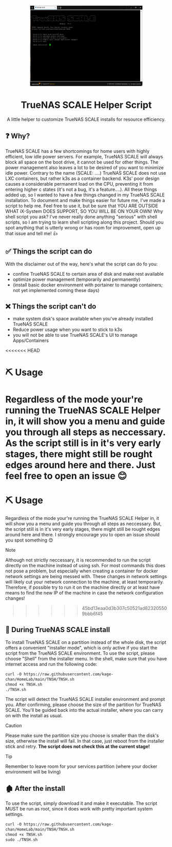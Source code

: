 <p align="center">
  <a>
    <img src="https://raw.githubusercontent.com/kage-chan/HomeLab/main/TNSH/screenshot.png" alt="TNSH Screenshot" height="250">
    <h1 align="center">TrueNAS SCALE Helper Script</h1>
  </a>
</p>

<p align="center">
  A little helper to customize TrueNAS SCALE installs for resource efficiency.
</p>


## ❓ Why?
TrueNAS SCALE has a few shortcomings for home users with highly efficient, low idle power servers. For example, TrueNAS SCALE will always block all space on the boot drive, it cannot be used for other things. The power management also leaves a lot to be desired of you want to minimize idle power. Contrary to the name (SCALE: ....) TrueNAS SCALE does not use LXC containers, but rather k3s as a container backend. K3s' poor design causes a considerable permanent load on the CPU, preventing it from entering higher c states (it's not a bug, it's a feature....). All these things added up, so I wanted to have a few things changed in my TrueNAS SCALE installation. To document and make things easier for future me, I've made a script to help me. Feel free to use it, but be sure that
YOU ARE OUTSIDE WHAT iX-System DOES SUPPORT, SO YOU WILL BE ON YOUR OWN!
Why shell script you ask? I've never really done anything "serious" with shell scripts, so I am trying to learn shell scripting along this project. Should you spot anything that is utterly wrong or has room for improvement, open up that issue and tell me! 👍

## ✅ Things the script can do
With the disclaimer out of the way, here's what the script can do fo you:
- confine TrueNAS SCALE to certain area of disk and make rest available
- optimize power management (temporarily and permanently)
- (install basic docker environment with portainer to manage containers; not yet implemented coming these days)

## ❌ Things the script can't do
- make system disk's space available when you've already installed TrueNAS SCALE
- Reduce power usage when you want to stick to k3s
- you will not be able to use TrueNAS SCALE's UI to manage Apps/Containers

<<<<<<< HEAD
# ⛏️ Usage
Regardless of the mode your're running the TrueNAS SCALE Helper in, it will show you a menu and guide you through all steps as neccessary. As the script still is in it's very early stages, there might still be rought edges around here and there. Just feel free to open an issue 😊
=======

# ⛏️ Usage
Regardless of the mode your're running the TrueNAS SCALE Helper in, it will show you a menu and guide you through all steps as neccessary. But, the script still is in it's very early stages, there might still be rought edges around here and there. I strongly encourage you to open an issue should you spot something 😊

>[!NOTE]
>Although not strictly neccessary, it is recommended to run the script directly on the machine instead of using ssh. For most commands this does not pose a problem, but especially when creating a container for docker network settings are being messed with. These changes in network settings will likely cut your network connection to the machine, at least temporarily. Therefore, if possible try to run it on the machine directly or at least have means to find the new IP of the machine in case the network configuration changes!
>>>>>>> 45bd13eaa0d3b307c50521ad823205509bbb6f45

## 🔨 During TrueNAS SCALE install
To install TrueNAS SCALE on a partition instead of the whole disk, the script offers a convenient "installer mode", which is only active if you start the script from the TrueNAS SCALE environment. To use the script, please choose "Shell" from the installer menu. In the shell, make sure that you have internet access and run the following code:
```
curl -O https://raw.githubusercontent.com/kage-chan/HomeLab/main/TNSH/TNSH.sh
chmod +x TNSH.sh
./TNSH.sh
```
The script will detect the TrueNAS SCALE installer environment and prompt you. After confirming, please choose the size of the partition for TrueNAS SCALE. You'll be guided back into the actual installer, where you can carry on with the install as usual.

>[!CAUTION]
>Please make sure the partition size you choose is smaller than the disk's size, otherwise the install will fail. In that case, just reboot from the installer stick and retry. **The script does not check this at the current stage!**

>[!TIP]
>Remember to leave room for your services partition (where your docker environment will be living)

## 🏚️ After the install
To use the script, simply download it and make it executable. The script MUST be run as root, since it does work with pretty important system settings.
```
curl -O https://raw.githubusercontent.com/kage-chan/HomeLab/main/TNSH/TNSH.sh
chmod +x TNSH.sh
sudo ./TNSH.sh
```
